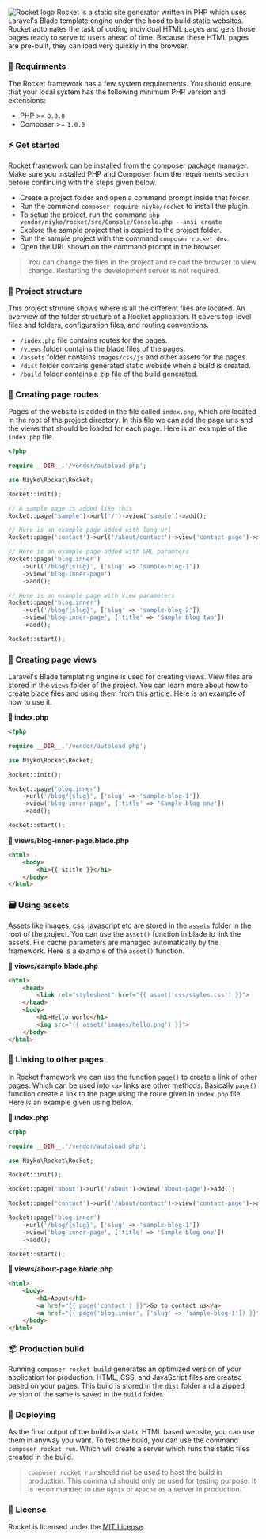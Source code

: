 ![Rocket logo](https://i.imgur.com/51D1iLH.png)
Rocket is a static site generator written in PHP which uses Laravel's Blade template engine under the hood to build static websites. Rocket automates the task of coding individual HTML pages and gets those pages ready to serve to users ahead of time. Because these HTML pages are pre-built, they can load very quickly in the browser.

### :tophat: Requirments
The Rocket framework has a few system requirements. You should ensure that your local system has the following minimum PHP version and extensions:

* PHP >= `8.0.0`
* Composer >= `1.0.0`

### :zap: Get started
Rocket framework can be installed from the composer package manager. Make sure you installed PHP and Composer from the requirments section before continuing with the steps given below.

* Create a project folder and open a command prompt inside that folder.
* Run the command `composer require niyko/rocket` to install the plugin.
* To setup the project, run the command `php vendor/niyko/rocket/src/Console/Console.php --ansi create`
* Explore the sample project that is copied to the project folder.
* Run the sample project with the command `composer rocket dev`.
* Open the URL shown on the command prompt in the browser.

> You can change the files in the project and reload the browser to view change. Restarting the development server is not required.

### :open_file_folder: Project structure
This project struture shows where is all the different files are located. An overview of the folder structure of a Rocket application. It covers top-level files and folders, configuration files, and routing conventions.

* `/index.php` file contains routes for the pages.
* `/views` folder contains the blade files of the pages.
* `/assets` folder contains `images/css/js` and other assets for the pages.
* `/dist` folder contains generated static website when a build is created.
* `/build` folder contains a zip file of the build generated.

### :pushpin: Creating page routes
Pages of the website is added in the file called `index.php`, which are located in the root of the project directory. In this file we can add the page urls and the views that should be loaded for each page. Here is an example of the `index.php` file.

`````php
<?php

require __DIR__.'/vendor/autoload.php';

use Niyko\Rocket\Rocket;

Rocket::init();

// A sample page is added like this
Rocket::page('sample')->url('/')->view('sample')->add();

// Here is an example page added with long url
Rocket::page('contact')->url('/about/contact')->view('contact-page')->add();

// Here is an example page added with URL paramters
Rocket::page('blog.inner')
    ->url('/blog/{slug}', ['slug' => 'sample-blog-1'])
    ->view('blog-inner-page')
    ->add();

// Here is an example page with view parameters
Rocket::page('blog.inner')
    ->url('/blog/{slug}', ['slug' => 'sample-blog-2'])
    ->view('blog-inner-page', ['title' => 'Sample blog two'])
    ->add();

Rocket::start();
`````

### :nazar_amulet: Creating page views
Laravel's Blade templating engine is used for creating views. View files are stored in the `views` folder of the project. You can learn more about how to create blade files and using them from this [article](https://laravel.com/docs/11.x/blade). Here is an example of how to use it.

**:page_facing_up: index.php**
`````php
<?php

require __DIR__.'/vendor/autoload.php';

use Niyko\Rocket\Rocket;

Rocket::init();

Rocket::page('blog.inner')
    ->url('/blog/{slug}', ['slug' => 'sample-blog-1'])
    ->view('blog-inner-page', ['title' => 'Sample blog one'])
    ->add();

Rocket::start();
`````

**:page_facing_up: views/blog-inner-page.blade.php**
`````html
<html>
    <body>
        <h1>{{ $title }}</h1>
    </body>
</html>
`````

### :card_file_box: Using assets
Assets like images, css, javascript etc are stored in the `assets` folder in the root of the project. You can use the `asset()` function in blade to link the assets. File cache parameters are managed automatically by the framework. Here is a example of the `asset()` function.

**:page_facing_up: views/sample.blade.php**
`````html
<html>
    <head>
        <link rel="stylesheet" href="{{ asset('css/styles.css') }}">
    </head>
    <body>
        <h1>Hello world</h1>
        <img src="{{ asset('images/hello.png') }}">
    </body>
</html>
`````

### :link: Linking to other pages
In Rocket framework we can use the function `page()` to create a link of other pages. Which can be used into `<a>` links are other methods. Basically `page()` function create a link to the page using the route given in `index.php` file. Here is an example given using below.

**:page_facing_up: index.php**
`````php
<?php

require __DIR__.'/vendor/autoload.php';

use Niyko\Rocket\Rocket;

Rocket::init();

Rocket::page('about')->url('/about')->view('about-page')->add();

Rocket::page('contact')->url('/about/contact')->view('contact-page')->add();

Rocket::page('blog.inner')
    ->url('/blog/{slug}', ['slug' => 'sample-blog-1'])
    ->view('blog-inner-page', ['title' => 'Sample blog one'])
    ->add();

Rocket::start();
`````

**:page_facing_up: views/about-page.blade.php**
`````html
<html>
    <body>
        <h1>About</h1>
        <a href="{{ page('contact') }}">Go to contact us</a>
        <a href="{{ page('blog.inner', ['slug' => 'sample-blog-1']) }}">Go to sample blog page</a>
    </body>
</html>
`````

### :package: Production build
Running `composer rocket build` generates an optimized version of your application for production. HTML, CSS, and JavaScript files are created based on your pages. This build is stored in the `dist` folder and a zipped version of the same is saved in the `build` folder.

### :rocket: Deploying
As the final output of the build is a static HTML based website, you can use them in anyway you want. To test the build, you can use the command `composer rocket run`. Which will create a server which runs the static files created in the build.

> `composer rocket run` should not be used to host the build in production. This command should only be used for testing purpose. It is recommended to use `Ngnix` or `Apache` as a server in production.

### :page_with_curl: License
Rocket is licensed under the [MIT License](https://github.com/Niyko/Rocket/blob/master/LICENSE).